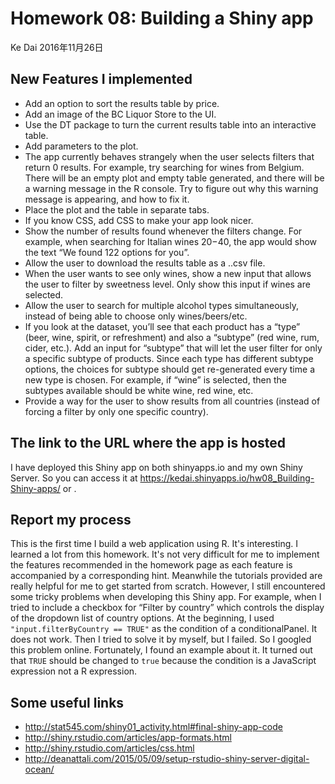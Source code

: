 Homework 08: Building a Shiny app
================
Ke Dai
2016年11月26日

New Features I implemented
--------------------------
+ Add an option to sort the results table by price.
+ Add an image of the BC Liquor Store to the UI.
+ Use the DT package to turn the current results table into an interactive table.
+ Add parameters to the plot.
+ The app currently behaves strangely when the user selects filters that return 0 results. For example, try searching for wines from Belgium. There will be an empty plot and empty table generated, and there will be a warning message in the R console. Try to figure out why this warning message is appearing, and how to fix it.
+ Place the plot and the table in separate tabs.
+ If you know CSS, add CSS to make your app look nicer.
+ Show the number of results found whenever the filters change. For example, when searching for Italian wines $20-$40, the app would show the text “We found 122 options for you”.
+ Allow the user to download the results table as a ..csv file.
+ When the user wants to see only wines, show a new input that allows the user to filter by sweetness level. Only show this input if wines are selected.
+ Allow the user to search for multiple alcohol types simultaneously, instead of being able to choose only wines/beers/etc.
+ If you look at the dataset, you’ll see that each product has a “type” (beer, wine, spirit, or refreshment) and also a “subtype” (red wine, rum, cider, etc.). Add an input for “subtype” that will let the user filter for only a specific subtype of products. Since each type has different subtype options, the choices for subtype should get re-generated every time a new type is chosen. For example, if “wine” is selected, then the subtypes available should be white wine, red wine, etc.
+ Provide a way for the user to show results from all countries (instead of forcing a filter by only one specific country).

The link to the URL where the app is hosted
-------------------------------------------
I have deployed this Shiny app on both shinyapps.io and my own Shiny Server. So you can access it at https://kedai.shinyapps.io/hw08_Building-Shiny-apps/ or .

Report my process
-----------------
This is the first time I build a web application using R. It's interesting. I learned a lot from this homework. It's not very difficult for me to implement the features recommended in the homework page as each feature is accompanied by a corresponding hint. Meanwhile the tutorials provided are really helpful for me to get started  from scratch. However, I still encountered some tricky problems when developing this Shiny app. For example, when I tried to include a checkbox for “Filter by country” which controls the display of the dropdown list of country options. At the beginning, I used `"input.filterByCountry == TRUE"` as the condition of a conditionalPanel. It does not work. Then I tried to solve it by myself, but I failed. So I googled this problem online. Fortunately, I found an example about it. It turned out that `TRUE` should be changed to `true` because the condition is a JavaScript expression not a R expression.

Some useful links
-----------------
+ http://stat545.com/shiny01_activity.html#final-shiny-app-code
+ http://shiny.rstudio.com/articles/app-formats.html
+ http://shiny.rstudio.com/articles/css.html
+ http://deanattali.com/2015/05/09/setup-rstudio-shiny-server-digital-ocean/